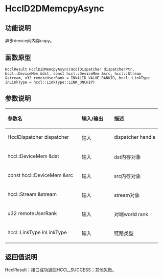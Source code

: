 # HcclD2DMemcpyAsync<a name="ZH-CN_TOPIC_0000001994467380"></a>

## 功能说明<a name="zh-cn_topic_0000001926464492_section2913mcpsimp"></a>

异步device间内存copy。

## 函数原型<a name="zh-cn_topic_0000001926464492_section2911mcpsimp"></a>

```
HcclResult HcclD2DMemcpyAsync(HcclDispatcher dispatcherPtr, hccl::DeviceMem &dst, const hccl::DeviceMem &src, hccl::Stream &stream, u32 remoteUserRank = INVALID_VALUE_RANKID, hccl::LinkType inLinkType = hccl::LinkType::LINK_ONCHIP)
```

## 参数说明<a name="zh-cn_topic_0000001926464492_section2915mcpsimp"></a>

<a name="zh-cn_topic_0000001926464492_table2916mcpsimp"></a>
<table><thead align="left"><tr id="zh-cn_topic_0000001926464492_row2922mcpsimp"><th class="cellrowborder" valign="top" width="48.484848484848484%" id="mcps1.1.4.1.1"><p id="zh-cn_topic_0000001926464492_p2924mcpsimp"><a name="zh-cn_topic_0000001926464492_p2924mcpsimp"></a><a name="zh-cn_topic_0000001926464492_p2924mcpsimp"></a>参数名</p>
</th>
<th class="cellrowborder" valign="top" width="21.21212121212121%" id="mcps1.1.4.1.2"><p id="zh-cn_topic_0000001926464492_p2926mcpsimp"><a name="zh-cn_topic_0000001926464492_p2926mcpsimp"></a><a name="zh-cn_topic_0000001926464492_p2926mcpsimp"></a>输入/输出</p>
</th>
<th class="cellrowborder" valign="top" width="30.303030303030305%" id="mcps1.1.4.1.3"><p id="zh-cn_topic_0000001926464492_p2928mcpsimp"><a name="zh-cn_topic_0000001926464492_p2928mcpsimp"></a><a name="zh-cn_topic_0000001926464492_p2928mcpsimp"></a>描述</p>
</th>
</tr>
</thead>
<tbody><tr id="zh-cn_topic_0000001926464492_row2930mcpsimp"><td class="cellrowborder" valign="top" width="48.484848484848484%" headers="mcps1.1.4.1.1 "><p id="zh-cn_topic_0000001926464492_p2932mcpsimp"><a name="zh-cn_topic_0000001926464492_p2932mcpsimp"></a><a name="zh-cn_topic_0000001926464492_p2932mcpsimp"></a>HcclDispatcher dispatcher</p>
</td>
<td class="cellrowborder" valign="top" width="21.21212121212121%" headers="mcps1.1.4.1.2 "><p id="zh-cn_topic_0000001926464492_p2934mcpsimp"><a name="zh-cn_topic_0000001926464492_p2934mcpsimp"></a><a name="zh-cn_topic_0000001926464492_p2934mcpsimp"></a>输入</p>
</td>
<td class="cellrowborder" valign="top" width="30.303030303030305%" headers="mcps1.1.4.1.3 "><p id="zh-cn_topic_0000001926464492_p2936mcpsimp"><a name="zh-cn_topic_0000001926464492_p2936mcpsimp"></a><a name="zh-cn_topic_0000001926464492_p2936mcpsimp"></a>dispatcher handle</p>
</td>
</tr>
<tr id="zh-cn_topic_0000001926464492_row2937mcpsimp"><td class="cellrowborder" valign="top" width="48.484848484848484%" headers="mcps1.1.4.1.1 "><p id="zh-cn_topic_0000001926464492_p2939mcpsimp"><a name="zh-cn_topic_0000001926464492_p2939mcpsimp"></a><a name="zh-cn_topic_0000001926464492_p2939mcpsimp"></a>hccl::DeviceMem &amp;dst</p>
</td>
<td class="cellrowborder" valign="top" width="21.21212121212121%" headers="mcps1.1.4.1.2 "><p id="zh-cn_topic_0000001926464492_p2941mcpsimp"><a name="zh-cn_topic_0000001926464492_p2941mcpsimp"></a><a name="zh-cn_topic_0000001926464492_p2941mcpsimp"></a>输入</p>
</td>
<td class="cellrowborder" valign="top" width="30.303030303030305%" headers="mcps1.1.4.1.3 "><p id="zh-cn_topic_0000001926464492_p2943mcpsimp"><a name="zh-cn_topic_0000001926464492_p2943mcpsimp"></a><a name="zh-cn_topic_0000001926464492_p2943mcpsimp"></a>dst内存对象</p>
</td>
</tr>
<tr id="zh-cn_topic_0000001926464492_row2944mcpsimp"><td class="cellrowborder" valign="top" width="48.484848484848484%" headers="mcps1.1.4.1.1 "><p id="zh-cn_topic_0000001926464492_p2946mcpsimp"><a name="zh-cn_topic_0000001926464492_p2946mcpsimp"></a><a name="zh-cn_topic_0000001926464492_p2946mcpsimp"></a>const hccl::DeviceMem &amp;src</p>
</td>
<td class="cellrowborder" valign="top" width="21.21212121212121%" headers="mcps1.1.4.1.2 "><p id="zh-cn_topic_0000001926464492_p2948mcpsimp"><a name="zh-cn_topic_0000001926464492_p2948mcpsimp"></a><a name="zh-cn_topic_0000001926464492_p2948mcpsimp"></a>输入</p>
</td>
<td class="cellrowborder" valign="top" width="30.303030303030305%" headers="mcps1.1.4.1.3 "><p id="zh-cn_topic_0000001926464492_p2950mcpsimp"><a name="zh-cn_topic_0000001926464492_p2950mcpsimp"></a><a name="zh-cn_topic_0000001926464492_p2950mcpsimp"></a>src内存对象</p>
</td>
</tr>
<tr id="zh-cn_topic_0000001926464492_row2951mcpsimp"><td class="cellrowborder" valign="top" width="48.484848484848484%" headers="mcps1.1.4.1.1 "><p id="zh-cn_topic_0000001926464492_p2953mcpsimp"><a name="zh-cn_topic_0000001926464492_p2953mcpsimp"></a><a name="zh-cn_topic_0000001926464492_p2953mcpsimp"></a>hccl::Stream &amp;stream</p>
</td>
<td class="cellrowborder" valign="top" width="21.21212121212121%" headers="mcps1.1.4.1.2 "><p id="zh-cn_topic_0000001926464492_p2955mcpsimp"><a name="zh-cn_topic_0000001926464492_p2955mcpsimp"></a><a name="zh-cn_topic_0000001926464492_p2955mcpsimp"></a>输入</p>
</td>
<td class="cellrowborder" valign="top" width="30.303030303030305%" headers="mcps1.1.4.1.3 "><p id="zh-cn_topic_0000001926464492_p2957mcpsimp"><a name="zh-cn_topic_0000001926464492_p2957mcpsimp"></a><a name="zh-cn_topic_0000001926464492_p2957mcpsimp"></a>stream对象</p>
</td>
</tr>
<tr id="zh-cn_topic_0000001926464492_row2958mcpsimp"><td class="cellrowborder" valign="top" width="48.484848484848484%" headers="mcps1.1.4.1.1 "><p id="zh-cn_topic_0000001926464492_p2960mcpsimp"><a name="zh-cn_topic_0000001926464492_p2960mcpsimp"></a><a name="zh-cn_topic_0000001926464492_p2960mcpsimp"></a>u32 remoteUserRank</p>
</td>
<td class="cellrowborder" valign="top" width="21.21212121212121%" headers="mcps1.1.4.1.2 "><p id="zh-cn_topic_0000001926464492_p2962mcpsimp"><a name="zh-cn_topic_0000001926464492_p2962mcpsimp"></a><a name="zh-cn_topic_0000001926464492_p2962mcpsimp"></a>输入</p>
</td>
<td class="cellrowborder" valign="top" width="30.303030303030305%" headers="mcps1.1.4.1.3 "><p id="zh-cn_topic_0000001926464492_p2964mcpsimp"><a name="zh-cn_topic_0000001926464492_p2964mcpsimp"></a><a name="zh-cn_topic_0000001926464492_p2964mcpsimp"></a>对端world rank</p>
</td>
</tr>
<tr id="zh-cn_topic_0000001926464492_row2965mcpsimp"><td class="cellrowborder" valign="top" width="48.484848484848484%" headers="mcps1.1.4.1.1 "><p id="zh-cn_topic_0000001926464492_p2967mcpsimp"><a name="zh-cn_topic_0000001926464492_p2967mcpsimp"></a><a name="zh-cn_topic_0000001926464492_p2967mcpsimp"></a>hccl::LinkType inLinkType</p>
</td>
<td class="cellrowborder" valign="top" width="21.21212121212121%" headers="mcps1.1.4.1.2 "><p id="zh-cn_topic_0000001926464492_p2969mcpsimp"><a name="zh-cn_topic_0000001926464492_p2969mcpsimp"></a><a name="zh-cn_topic_0000001926464492_p2969mcpsimp"></a>输入</p>
</td>
<td class="cellrowborder" valign="top" width="30.303030303030305%" headers="mcps1.1.4.1.3 "><p id="zh-cn_topic_0000001926464492_p2971mcpsimp"><a name="zh-cn_topic_0000001926464492_p2971mcpsimp"></a><a name="zh-cn_topic_0000001926464492_p2971mcpsimp"></a>链路类型</p>
</td>
</tr>
</tbody>
</table>

## 返回值说明<a name="zh-cn_topic_0000001926464492_section2972mcpsimp"></a>

HcclResult：接口成功返回HCCL\_SUCCESS；其他失败。

